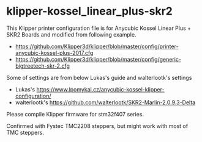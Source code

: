 # klipper-kossel_linear_plus-skr2

This Klipper printer configuration file is for Anycubic Kossel Linear Plus + SKR2 Boards and modified from following example.

* https://github.com/Klipper3d/klipper/blob/master/config/printer-anycubic-kossel-plus-2017.cfg
* https://github.com/Klipper3d/klipper/blob/master/config/generic-bigtreetech-skr-2.cfg

Some of settings are from below Lukas's guide and walterlootk's settings

* Lukas's https://www.lpomykal.cz/anycubic-kossel-klipper-configuration/
* walterlootk's https://github.com/walterlootk/SKR2-Marlin-2.0.9.3-Delta

Please compile Klipper firmware for stm32f407 series.

Confirmed with Fystec TMC2208 steppers, but might work with most of TMC steppers.
